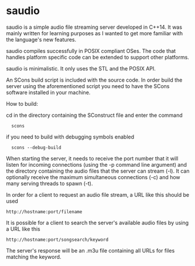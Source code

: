 saudio
======

saudio is a simple audio file streaming server developed in C++14. 
It was mainly written for learning purposes as I wanted to get more familiar
with the language's new features. 

saudio compiles successfully in POSIX compliant OSes. The code that handles platform 
specific code can be extended to support other platforms. 

saudio is minimalistic. It only uses the STL and the POSIX API. 

An SCons build script is included with the source code.
In order build the server using the aforementioned script you need to have the
SCons software installed in your machine.

How to build:

cd in the directory containing the SConstruct file
and enter the command

      scons

if you need to build with debugging symbols enabled
  
      scons --debug-build


When starting the server, it needs to receive the port number that it will listen
for incoming connections (using the -p command line argument) and the directory
containing the audio files that the server can stream (-l). It can optionally receive the 
maximum simultaneous connections (-c) and how many serving threads to spawn (-t).

In order for a client to request an audio file stream, a URL like this should
be used

    http://hostname:port/filename

It is possible for a client to search the server's available audio files by
using a URL like this

    http://hostname:port/songsearch/keyword

The server's response will be an .m3u file containing all URLs for files matching
the keyword.






